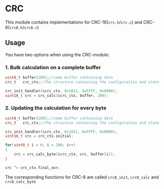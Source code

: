 # CRC

This module contains implementations for CRC-16(`crc.h`/`crc.c`) and CRC-8(`crc8.h`/`crc8.c`)

## Usage

You have two options when using the CRC-module:

### 1. Bulk calculation on a complete buffer

```c
uint8_t buffer[200];//some buffer containing data
crc_t   crc_ctx;//The structure containing the configuration and state of the crc-module

crc_init_handler(&crc_ctx, 0x1021, 0xFFFF, 0x0000);
uint16_t crc = crc_calc(&crc_ctx, buffer, 200);
```

### 2. Updating the calculation for every byte

```c
uint8_t buffer[200];//some buffer containing data
crc_t   crc_ctx;//The structure containing the configuration and state of the crc-module

crc_init_handler(&crc_ctx, 0x1021, 0xFFFF, 0x0000);
uint16_t crc = crc_ctx.initial;

for(uint8_t i = 0; i < 200; i++)
{
    crc = crc_calc_byte(&crc_ctx, crc, buffer[i]);
}

crc ^= crc_ctx.final_xor;
```

The corresponding functions for CRC-8 are called `crc8_init`, `crc8_calc` and `crc8_calc_byte`